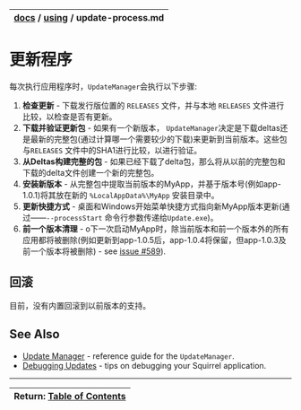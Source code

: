 | [docs](..)  / [using](.) / update-process.md
|:---|


# 更新程序
每次执行应用程序时，`UpdateManager`会执行以下步骤:
1. **检查更新** - 下载发行版位置的 `RELEASES` 文件，并与本地 `RELEASES` 文件进行比较，以检查是否有更新。
2. **下载并验证更新包** - 如果有一个新版本， `UpdateManager`决定是下载deltas还是最新的完整包(通过计算哪一个需要较少的下载)来更新到当前版本。这些包与`RELEASES` 文件中的SHA1进行比较，以进行验证。
3. **从Deltas构建完整的包** - 如果已经下载了delta包，那么将从以前的完整包和下载的delta文件创建一个新的完整包。
3. **安装新版本** - 从完整包中提取当前版本的MyApp，并基于版本号(例如app-1.0.1)将其放在新的 `%LocalAppData%\MyApp` 安装目录中。
4. **更新快捷方式** - 桌面和Windows开始菜单快捷方式指向新MyApp版本更新(通过——`--processStart` 命令行参数传递给`Update.exe`)。
5. **前一个版本清理** - o下一次启动MyApp时，除当前版本和前一个版本外的所有应用都将被删除(例如更新到app-1.0.5后，app-1.0.4将保留，但app-1.0.3及前一个版本将被删除) - see [issue #589](https://github.com/Squirrel/Squirrel.Windows/issues/589)). 

## 回滚

目前，没有内置回滚到以前版本的支持。

## See Also

* [Update Manager](update-manager.md) - reference guide for the `UpdateManager`. 
* [Debugging Updates](debugging-updates.md) - tips on debugging your Squirrel application.


---
| Return: [Table of Contents](../readme.md) |
|----|

